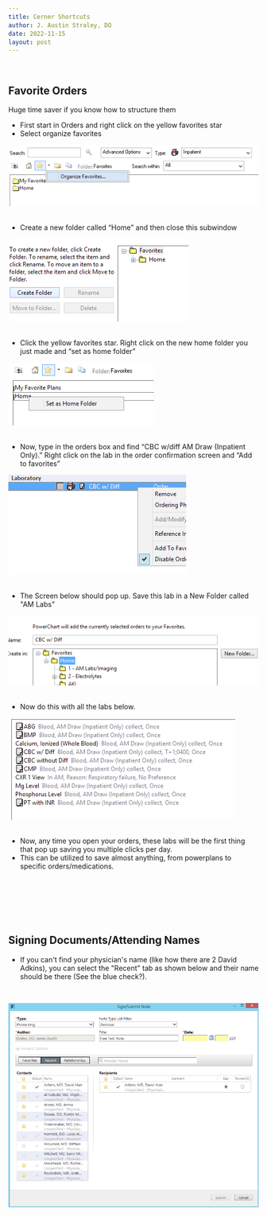 ```yaml
---
title: Cerner Shortcuts
author: J. Austin Straley, DO
date: 2022-11-15
layout: post
---
```

<br>

## Favorite Orders
Huge time saver if you know how to structure them<br>

- First start in Orders and right click on the yellow favorites star<br>
- Select organize favorites <br>
        
![Shortcut 1.1](/assets/internguide/cerner_shortcuts_1.png)
        <br><br>
- Create a new folder called “Home” and then close this subwindow <br>

![Shortcut 1.2](/assets/internguide/cerner_shortcuts_2.png)
        <br><br>
- Click the yellow favorites star. Right click on the new home folder you just made and “set as home folder”<br>

![Shortcut 1.3](/assets/internguide/cerner_shortcuts_3.png)
        <br><br>
- Now, type in the orders box and find “CBC w/diff AM Draw (Inpatient Only).” Right click on the lab in the order confirmation screen and “Add to favorites”<br>

![Shortcut 1.4](/assets/internguide/cerner_shortcuts_4.png)
        <br><br>
- The Screen below should pop up. Save this lab in a New Folder called "AM Labs"<br>

![Shortcut 1.5](/assets/internguide/cerner_shortcuts_5.png)
        <br><br>
- Now do this with all the labs below.<br>

![Shortcut 1.6](/assets/internguide/cerner_shortcuts_6.png)
        <br><br>
- Now, any time you open your orders, these labs will be the first thing that pop up saving you multiple clicks per day.<br>
- This can be utilized to save almost anything, from powerplans to specific orders/medications.

<br>
<br>
<br>
<br>
<br>

## Signing Documents/Attending Names
- If you can't find your physician's name (like how there are 2 David Adkins), you can select the "Recent" tab as shown below and their name should be there (See the blue check?). 
<br>

![Shortcut 1.7](/assets/internguide/cerner_shortcuts_7.png)
        <br><br>
